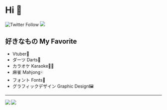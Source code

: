 # Hi 👋

![Twitter Follow](https://img.shields.io/twitter/follow/keic_s?logoColor=5abced&style=social)
<img src="https://komarev.com/ghpvc/?username=keic-s&color=5abced&style=flat-square">
<!--
<a href="http://qiita.com/keic-s"><img src="https://qiita-badge.apiapi.app/s/keic-s/posts.svg"></a>
<a href="http://qiita.com/keic-s"><img src="https://qiita-badge.apiapi.app/s/keic-s/contributions.svg"></a>
 -->


## 好きなもの My Favorite
- Vtuber🌈
- ダーツ Darts🎯
- カラオケ Karaoke🎤🎶
- 麻雀 Mahjong🀄
- フォント Fonts🔡
- グラフィックデザイン Graphic Design🖼

---

<a href="https://github.com/anuraghazra/github-readme-stats">
  <img align="left" 
       src="https://github-readme-stats.vercel.app/api?username=keic-s&count_private=true&show_icons=true&title_color=ffffff&bg_color=45,5abced,288bcf&icon_color=ffffff&text_color=ffffff" />
</a>
<a href="https://github.com/anuraghazra/github-readme-stats">
  <img align="left" src="https://github-readme-stats.vercel.app/api/top-langs/?username=keic-s&layout=compact&title_color=ffffff&bg_color=45,5abced,288bcf&text_color=ffffff"" />
</a>
